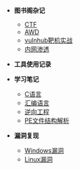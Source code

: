 <!-- docs/_sidebar.md -->

- **图书阁杂记**

  * [CTF](ctf.md)
  * [AWD](awd.md)
  * [vulnhub靶机实战](vulnhub靶机实战.md)
  * [内网渗透](内网渗透.md)
  
- **工具使用记录**




* **学习笔记**
  * [C语言](c语言.md)
  * [汇编语言](汇编语言.md)
  * [逆向工程](逆向工程.md)
  * [PE文件结构解析](PE文件结构解析.md)


* **漏洞复现**
  * [Windows漏洞](Windows漏洞.md)
  * [Linux漏洞](Linux漏洞.md)